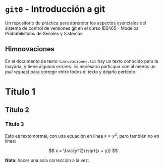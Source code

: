 # `git0` - Introducción a git

Un repositorio de práctica para aprender los aspectos esenciales del sistema de control de versiones git en el curso IE0405 - Modelos Probabilísticos de Señales y Sistemas.

## Himnovaciones

En el documento de texto `himnovaciones.txt` hay un texto conocido para la mayoría, y tiene algunos errores. Es necesario participar con al menos un *pull request* para corregir entre todos el texto y dejarlo perfecto.

# Título 1

## Título 2

### Título 3

Esto es texto normal, con una ecuación en línea $x = y^2$, pero también no en línea:

$$
x = \frac{y^2}{\sqrt{x + y}}
$$

**Nota**: hacer una sola corrección a la vez.
